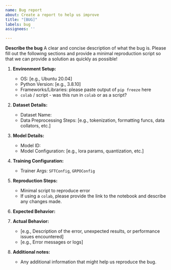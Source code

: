 ```yaml
---
name: Bug report
about: Create a report to help us improve
title: "[BUG]"
labels: bug
assignees: ''

---
```


**Describe the bug**
A clear and concise description of what the bug is.  Please fill out the following sections and provide a minimal reproduction script so that we can provide a solution as quickly as possible!

1. **Environment Setup:**
   - OS: [e.g., Ubuntu 20.04]
   - Python Version: [e.g., 3.8.10]
   - Frameworks/Libraries: please paste output of `pip freeze` here
   - `colab` / script - was this run in `colab` or as a script?

2. **Dataset Details:**
   - Dataset Name: 
   - Data Preprocessing Steps: [e.g., tokenization, formatting funcs, data collators, etc.]

3. **Model Details:**
   - Model ID:
   - Model Configuration: [e.g., lora params, quantization, etc.]

4. **Training Configuration:**
   - Trainer Args: `SFTConfig`, `GRPOConfig`

5. **Reproduction Steps:**
   - Minimal script to reproduce error
   - If using a `colab`, please provide the link to the notebook and describe any changes made.

6. **Expected Behavior:**
   
7. **Actual Behavior:**
   - [e.g., Description of the error, unexpected results, or performance issues encountered]
   - [e.g., Error messages or logs]

8. **Additional notes:**
   - Any additional information that might help us reproduce the bug.